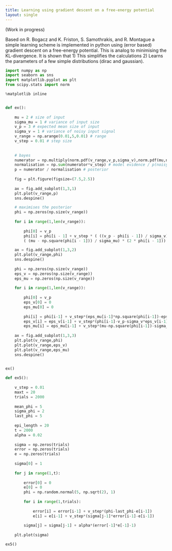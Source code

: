 ```yaml
---
title: Learning using gradient descent on a free-energy potential
layout: single
---
```


(Work in progress)

Based on R. Bogacz and  K. Friston, S. Samothrakis, and R. Montague a simple learning scheme is implemented in python using (error based) gradient descent on a free-energy potential. This is analog to minimising the KL-divergence. It is shown that 1) This simplifies the calculations 2) Learns the parameters of a few simple distributions (dirac and gaussian). 
 
~~~ python
import numpy as np
import seaborn as sns
import matplotlib.pyplot as plt
from scipy.stats import norm

%matplotlib inline
~~~

~~~ python

def ex():
    
    mu = 2 # size of input 
    sigma_mu = 1 # variance of input size
    v_p = 3 # expected mean size of input 
    sigma_v = 1 # variance of noisy input signal
    v_range = np.arange(0.01,5,0.01) # range 
    v_step = 0.01 # step size
    
    
    # bayes 
    numerator = np.multiply(norm.pdf(v_range,v_p,sigma_v),norm.pdf(mu,np.square(v_range),sigma_mu)) #prior * likelih
    normalisation = np.sum(numerator*v_step) # model evidence / p(noisy input)
    p = numerator / normalisation # posterior
    
    fig = plt.figure(figsize=(7.5,2.5))
    
    ax = fig.add_subplot(1,3,1)
    plt.plot(v_range,p)
    sns.despine()

    # maximises the posterior 
    phi = np.zeros(np.size(v_range))
    
    for i in range(1,len(v_range)):
        
        phi[0] = v_p
        phi[i] = phi[i - 1] + v_step * ( ((v_p - phi[i - 1]) / sigma_v) +
        ( (mu - np.square(phi[i - 1])) / sigma_mu) * (2 * phi[i - 1]))

    ax = fig.add_subplot(1,3,2)
    plt.plot(v_range,phi)
    sns.despine()
    
    phi = np.zeros(np.size(v_range))
    eps_v = np.zeros(np.size(v_range))
    eps_mu = np.zeros(np.size(v_range))
    
    for i in range(1,len(v_range)):
        
        phi[0] = v_p
        eps_v[0] = 0
        eps_mu[0] = 0
        
        phi[i] = phi[i-1] + v_step*(eps_mu[i-1]*np.square(phi[i-1])-eps_mu[i-1])
        eps_v[i] = eps_v[i-1] + v_step*(phi[i-1]-v_p-sigma_v*eps_v[i-1])
        eps_mu[i] = eps_mu[i-1] + v_step*(mu-np.square(phi[i-1])-sigma_mu*eps_mu[i-1])
    
    ax = fig.add_subplot(1,3,3)
    plt.plot(v_range,phi)
    plt.plot(v_range,eps_v)
    plt.plot(v_range,eps_mu)
    sns.despine()
            
~~~

~~~python
ex()
~~~

~~~python
def ex5():
    
    v_step = 0.01
    maxt = 20
    trials = 2000
    
    mean_phi = 5
    sigma_phi = 2
    last_phi = 5
    
    epi_length = 20
    t = 2000
    alpha = 0.02
    
    sigma = np.zeros(trials)
    error = np.zeros(trials)
    e = np.zeros(trials)
    
    sigma[0] = 1
    
    for j in range(1,t):
        
        error[0] = 0
        e[0] = 0
        phi = np.random.normal(5, np.sqrt(2), 1)
        
        for i in range(1,trials):
            
            error[i] = error[i-1] + v_step*(phi-last_phi-e[i-1])
            e[i] = e[i-1] + v_step*(sigma[j-1]*error[i-1]-e[i-1])
            
        sigma[j] = sigma[j-1] + alpha*(error[-1]*e[-1]-1)
        
    plt.plot(sigma)
~~~

~~~python
ex5()
~~~

